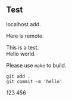 ## Test

localhost add.<br>

Here is remote.<br>

This is a test.<br>
Hello world.<br>

Please use ``make`` to build.<br>
```
git add .
git commit -m 'hello'
```

123
456
